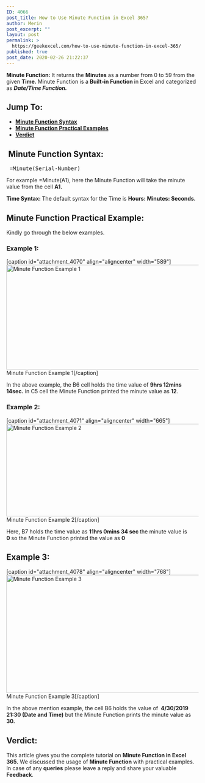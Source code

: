 ```yaml
---
ID: 4066
post_title: How to Use Minute Function in Excel 365?
author: Merin
post_excerpt: ""
layout: post
permalink: >
  https://geekexcel.com/how-to-use-minute-function-in-excel-365/
published: true
post_date: 2020-02-26 21:22:37
---
```

<strong>Minute Function: </strong>It returns the <strong>Minutes</strong> as a number from 0 to 59 from the given <strong>Time. </strong>Minute Function is a <strong>Built-in Function </strong>in Excel and categorized as <strong><em>Date/Time Function.</em></strong>
<h2>Jump To:</h2>
<ul>
 	<li><a href="#minute-1"><strong>Minute Function Syntax</strong></a></li>
 	<li><strong><a href="#minute-2">Minute Function Practical Examples</a></strong></li>
 	<li><strong><a href="#minute-3">Verdict</a></strong></li>
</ul>
<h2><strong> Minute Function Syntax:</strong></h2>
<pre> =Minute(Serial-Number)</pre>
For example =Minute(A1), here the Minute Function will take the minute value from the cell <strong>A1. </strong>

<strong>Time Syntax: </strong>The default syntax for the Time is <strong>Hours: Minutes: Seconds. </strong>
<h2>Minute Function Practical Example:</h2>
Kindly go through the below examples.
<h3>Example 1:</h3>
[caption id="attachment_4070" align="aligncenter" width="589"]<img class="size-full wp-image-4070" src="https://geekexcel.com/wp-content/uploads/2020/02/Screenshot_2-9.png" alt="Minute Function Example 1" width="589" height="274" /> Minute Function Example 1[/caption]

In the above example, the B6 cell holds the time value of <strong>9hrs 12mins 14sec.</strong> in C5 cell the Minute Function printed the minute value as <strong>12</strong>.
<h3>Example 2:</h3>
[caption id="attachment_4071" align="aligncenter" width="665"]<img class="size-full wp-image-4071" src="https://geekexcel.com/wp-content/uploads/2020/02/Screenshot_3-8.png" alt="Minute Function Example 2" width="665" height="242" /> Minute Function Example 2[/caption]

Here, B7 holds the time value as <strong>11hrs 0mins 34 sec </strong>the minute value is <strong>0 </strong>so the Minute Function printed the value as <strong>0 </strong>
<h2>Example 3:</h2>
[caption id="attachment_4078" align="aligncenter" width="768"]<img class="size-full wp-image-4078" src="https://geekexcel.com/wp-content/uploads/2020/02/Screenshot_4-7.png" alt="Minute Function Example 3" width="768" height="309" /> Minute Function Example 3[/caption]

In the above mention example, the cell B6 holds the value of <strong> 4/30/2019 21:30 (Date and Time)</strong> but the Minute Function prints the minute value as <strong>30.</strong>
<h2>Verdict:</h2>
This article gives you the complete tutorial on <strong>Minute Function in Excel 365.</strong> We discussed the usage of <strong>Minute Function</strong> with practical examples. In case of any <strong>queries</strong> please leave a reply and share your valuable <strong>F</strong><strong>eedback</strong>.
